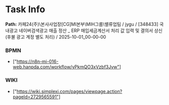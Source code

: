 # Task Info

**Path:** 카페24(주)\본사사업장\[CG]MI본부\MIH그룹\밸류업팀 / jygu / [348433] 국내광고 네이버검색광고 매출 정산 _ ERP 매입세금계산서 처리 값 입력 및 결의서 상신 (후불 광고 계정 별도 처리) / 2025-10-01_00-00-00

### BPMN
- ["https://n8n-mi-016-web.hanpda.com/workflow/yPkmQO3xVzbf3Jvw"]

### WIKI
- ["https://wiki.simplexi.com/pages/viewpage.action?pageId=2729565591"]

